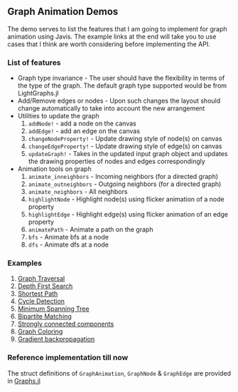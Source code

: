 ## Graph Animation Demos

The demo serves to list the features that I am going to implement for graph animation using Javis. The example links at the end will take you to use cases that I think are worth considering before implementing the API.

### List of features

* Graph type invariance - The user should have the flexibility in terms of the type of the graph. The default graph type supported would be from LightGraphs.jl
* Add/Remove edges or nodes - Upon such changes the layout should change automatically to take into account the new arrangement
* Utilities to update the graph
    1. `addNode!` - add a node on the canvas
    2. `addEdge!` - add an edge on the canvas
    3. `changeNodeProperty!` - Update drawing style of node(s) on canvas
    4. `changeEdgeProperty!` - Update drawing style of edge(s) on canvas
    5. `updateGraph!` - Takes in the updated input graph object and updates the drawing properties of nodes and edges correspondingly
* Animation tools on graph
    1. `animate_inneighbors` - Incoming neighbors (for a directed graph)
    2. `animate_outneighbors` - Outgoing neighbors (for a directed graph)
    3. `animate_neighbors` - All neighbors
    4. `highlightNode` - Highlight node(s) using flicker animation of a node property
    5. `highlightEdge` - Highlight edge(s) using flicker animation of an edge property
    6. `animatePath` - Animate a path on the graph
    7. `bfs` - Animate bfs at a node
    8. `dfs` - Animate dfs at a node

### Examples

1. [Graph Traversal](example1.md)
2. [Depth First Search](example2.md)
2. [Shortest Path](example3.md)
3. [Cycle Detection]()
4. [Minimum Spanning Tree]()
5. [Bipartite Matching]()
6. [Strongly connected components]()
7. [Graph Coloring]()
8. [Gradient backpropagation]()

### Reference implementation till now

The struct definitions of `GraphAnimation`, `GraphNode` & `GraphEdge` are provided in [Graphs.jl](../../src/structs/Graphs.jl)